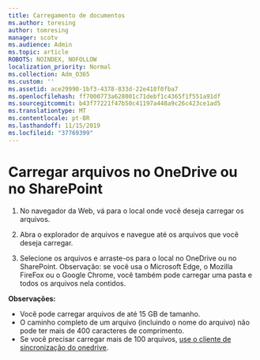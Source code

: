 ```yaml
---
title: Carregamento de documentos
ms.author: toresing
author: tomresing
manager: scotv
ms.audience: Admin
ms.topic: article
ROBOTS: NOINDEX, NOFOLLOW
localization_priority: Normal
ms.collection: Adm_O365
ms.custom: ''
ms.assetid: ace29990-1bf3-4378-833d-22e418f0fba7
ms.openlocfilehash: ff7000773a628001c71debf1c4365f1f551a91df
ms.sourcegitcommit: b43f77221f47b50c41197a448a9c26c423ce1ad5
ms.translationtype: MT
ms.contentlocale: pt-BR
ms.lasthandoff: 11/15/2019
ms.locfileid: "37769399"
---
```

# <a name="upload-files-to-onedrive-or-sharepoint"></a>Carregar arquivos no OneDrive ou no SharePoint

1. No navegador da Web, vá para o local onde você deseja carregar os arquivos.
    
2. Abra o explorador de arquivos e navegue até os arquivos que você deseja carregar.
    
3. Selecione os arquivos e arraste-os para o local no OneDrive ou no SharePoint. Observação: se você usa o Microsoft Edge, o Mozilla FireFox ou o Google Chrome, você também pode carregar uma pasta e todos os arquivos nela contidos.
    
**Observações:**

- Você pode carregar arquivos de até 15 GB de tamanho. 
- O caminho completo de um arquivo (incluindo o nome do arquivo) não pode ter mais de 400 caracteres de comprimento. 
- Se você precisar carregar mais de 100 arquivos, [use o cliente de sincronização do onedrive](https://go.microsoft.com/fwlink/?linkid=866427). 
  


